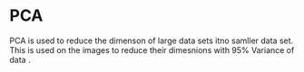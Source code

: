 # PCA
PCA is used to reduce the dimenson of large data sets itno samller data set.
<br>
This is used on the images to reduce their dimesnions with 95% Variance of data .
